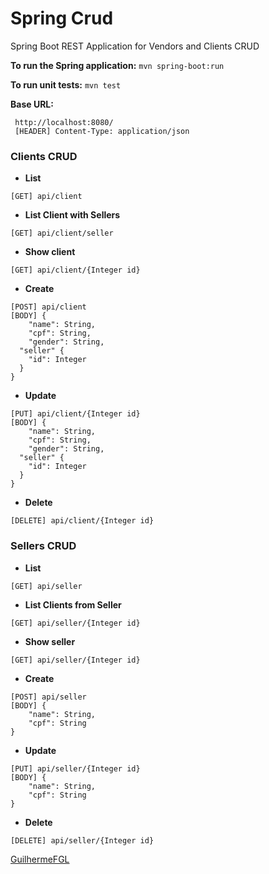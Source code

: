 # Spring Crud

Spring Boot REST Application for Vendors and Clients CRUD

**To run the Spring application:**
` mvn spring-boot:run `

**To run unit tests:**
` mvn test `

**Base URL:**
```
 http://localhost:8080/
 [HEADER] Content-Type: application/json
```
### Clients CRUD

- **List**
```
[GET] api/client
```

- **List Client with Sellers**
```
[GET] api/client/seller
```

- **Show client**
```
[GET] api/client/{Integer id}
```

- **Create**
```
[POST] api/client
[BODY] {
	"name": String,
	"cpf": String,
	"gender": String,
  "seller" {
    "id": Integer
  }
}
```

- **Update**
```
[PUT] api/client/{Integer id}
[BODY] {
	"name": String,
	"cpf": String,
	"gender": String,
  "seller" {
    "id": Integer
  }
}
```
- **Delete**
```
[DELETE] api/client/{Integer id}
```

### Sellers CRUD

- **List**
```
[GET] api/seller
```

- **List Clients from Seller**
```
[GET] api/seller/{Integer id}
```

- **Show seller**
```
[GET] api/seller/{Integer id}
```

- **Create**
```
[POST] api/seller
[BODY] {
	"name": String,
	"cpf": String
}
```

- **Update**
```
[PUT] api/seller/{Integer id}
[BODY] {
	"name": String,
	"cpf": String
}
```
- **Delete**
```
[DELETE] api/seller/{Integer id}
```

[GuilhermeFGL](https://www.linkedin.com/in/guilherme-faria-da-gama-lima-37baa647/)
